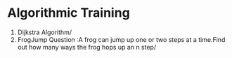 # Algorithmic Training
1. Dijkstra Algorithm/
2. FrogJump Question :A frog can jump up one or two steps at a time.Find out how many ways the frog hops up an n step/
